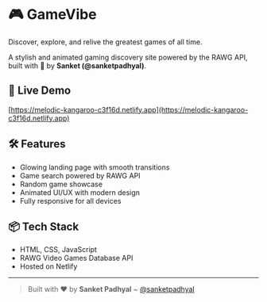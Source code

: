 # 🎮 GameVibe

Discover, explore, and relive the greatest games of all time.

A stylish and animated gaming discovery site powered by the RAWG API, built with 💙 by **Sanket (@sanketpadhyal)**.

## 🚀 Live Demo
[https://melodic-kangaroo-c3f16d.netlify.app](https://melodic-kangaroo-c3f16d.netlify.app)

## 🛠️ Features
- Glowing landing page with smooth transitions  
- Game search powered by RAWG API  
- Random game showcase  
- Animated UI/UX with modern design  
- Fully responsive for all devices  

## 📦 Tech Stack
- HTML, CSS, JavaScript  
- RAWG Video Games Database API  
- Hosted on Netlify

---

> Built with ❤ by **Sanket Padhyal** ~ [@sanketpadhyal](https://github.com/sanketpadhyal)
